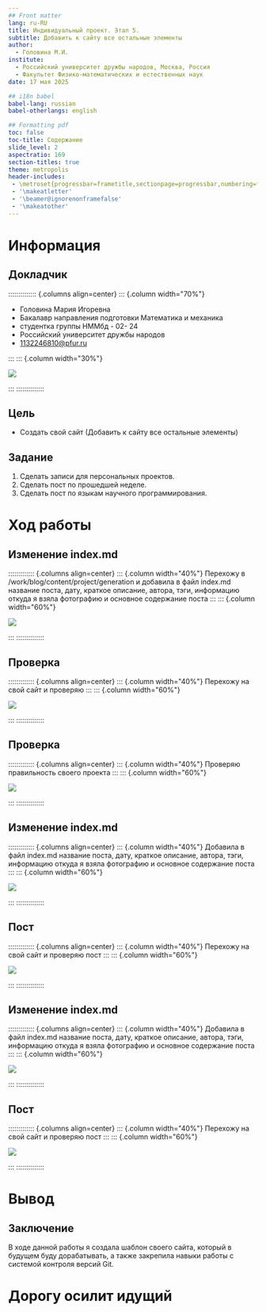 ```yaml
---
## Front matter
lang: ru-RU
title: Индивидуальный проект. Этап 5.
subtitle: Добавить к сайту все остальные элементы
author:
  - Головина М.И.
institute:
  - Российский университет дружбы народов, Москва, Россия
  - Факультет Физико-математических и естественных наук
date: 17 мая 2025

## i18n babel
babel-lang: russian
babel-otherlangs: english

## Formatting pdf
toc: false
toc-title: Содержание
slide_level: 2
aspectratio: 169
section-titles: true
theme: metropolis
header-includes:
 - \metroset{progressbar=frametitle,sectionpage=progressbar,numbering=fraction}
 - '\makeatletter'
 - '\beamer@ignorenonframefalse'
 - '\makeatother'
---
```


# Информация

## Докладчик

:::::::::::::: {.columns align=center}
::: {.column width="70%"}

  * Головина Мария Игоревна
  * Бакалавр направления подготовки Математика и механика
  * студентка группы НММбд - 02- 24
  * Российский университет дружбы народов
  * [1132246810@pfur.ru](mailto:1132246810@pfur.ru)

:::
::: {.column width="30%"}

![](./image/01.jpg)

:::
::::::::::::::


## Цель

- Создать свой сайт (Добавить к сайту все остальные элементы)
  
## Задание

1. Сделать записи для персональных проектов.
2. Сделать пост по прошедшей неделе.
3. Сделать пост по языкам научного программирования.

# Ход работы

## Изменение index.md
::::::::::::: {.columns align=center}
::: {.column width="40%"}
Перехожу в /work/blog/content/project/generation и добавила в файл index.md название поста, дату, краткое описание, автора, тэги, информацию откуда я взяла фотографию и основное содержание поста
:::
::: {.column width="60%"}

![](./image/1.png)

:::
::::::::::::::

## Проверка
::::::::::::: {.columns align=center}
::: {.column width="40%"}
Перехожу на свой сайт и проверяю
:::
::: {.column width="60%"}

![](./image/2.png)

:::
::::::::::::::

## Проверка
::::::::::::: {.columns align=center}
::: {.column width="40%"}
Проверяю правильность своего проекта 
:::
::: {.column width="60%"}

![](./image/3.png)

:::
::::::::::::::

## Изменение index.md
::::::::::::: {.columns align=center}
::: {.column width="40%"}
Добавила в файл index.md название поста, дату, краткое описание, автора, тэги, информацию откуда я взяла фотографию и основное содержание поста
:::
::: {.column width="60%"}

![](./image/4.png)

:::
::::::::::::::

## Пост
::::::::::::: {.columns align=center}
::: {.column width="40%"}
Перехожу на свой сайт и проверяю пост
:::
::: {.column width="60%"}

![](./image/5.png)

:::
::::::::::::::

## Изменение index.md
::::::::::::: {.columns align=center}
::: {.column width="40%"}
Добавила в файл index.md название поста, дату, краткое описание, автора, тэги, информацию откуда я взяла фотографию и основное содержание поста
:::
::: {.column width="60%"}

![](./image/6.png)

:::
::::::::::::::

## Пост
::::::::::::: {.columns align=center}
::: {.column width="40%"}
Перехожу на свой сайт и проверяю пост
:::
::: {.column width="60%"}

![](./image/7.png)

:::
::::::::::::::



# Вывод
## Заключение

В ходе данной работы я создала шаблон своего сайта, который в будущем буду дорабатывать, а также закрепила навыки работы с системой контроля версий Git.

# Дорогу осилит идущий

